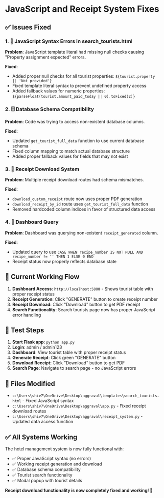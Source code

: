 # JavaScript and Receipt System Fixes

## ✅ Issues Fixed

### 1. 🔧 **JavaScript Syntax Errors in search_tourists.html**
**Problem**: JavaScript template literal had missing null checks causing "Property assignment expected" errors.

**Fixed**:
- Added proper null checks for all tourist properties: `${tourist.property || 'Not provided'}`
- Fixed template literal syntax to prevent undefined property access
- Added fallback values for numeric properties: `${parseFloat(tourist.amount_paid_today || 0).toFixed(2)}`

### 2. 🗄️ **Database Schema Compatibility**
**Problem**: Code was trying to access non-existent database columns.

**Fixed**:
- Updated `get_tourist_full_data` function to use current database schema
- Fixed column mapping to match actual database structure
- Added proper fallback values for fields that may not exist

### 3. 📄 **Receipt Download System**
**Problem**: Multiple receipt download routes had schema mismatches.

**Fixed**:
- `download_custom_receipt` route now uses proper PDF generation
- `download_receipt_by_id` route uses `get_tourist_full_data` function
- Removed hardcoded column indices in favor of structured data access

### 4. 🎯 **Dashboard Query**
**Problem**: Dashboard was querying non-existent `receipt_generated` column.

**Fixed**:
- Updated query to use `CASE WHEN recipe_number IS NOT NULL AND recipe_number != '' THEN 1 ELSE 0 END`
- Receipt status now properly reflects database state

## 🔄 Current Working Flow

1. **Dashboard Access**: `http://localhost:5000` - Shows tourist table with proper receipt status
2. **Receipt Generation**: Click "GENERATE" button to create receipt number
3. **Receipt Download**: Click "Download" button to get PDF receipt
4. **Search Functionality**: Search tourists page now has proper JavaScript error handling

## 🧪 Test Steps

1. **Start Flask app**: `python app.py`
2. **Login**: admin / admin123
3. **Dashboard**: View tourist table with proper receipt status
4. **Generate Receipt**: Click green "GENERATE" button
5. **Download Receipt**: Click "Download" button to get PDF
6. **Search Page**: Navigate to search page - no JavaScript errors

## 📁 Files Modified

- `c:\Users\shiv7\OneDrive\Desktop\aggraval\templates\search_tourists.html` - Fixed JavaScript syntax
- `c:\Users\shiv7\OneDrive\Desktop\aggraval\app.py` - Fixed receipt download routes
- `c:\Users\shiv7\OneDrive\Desktop\aggraval\receipt_system.py` - Updated data access function

## ✅ All Systems Working

The hotel management system is now fully functional with:
- ✅ Proper JavaScript syntax (no errors)
- ✅ Working receipt generation and download
- ✅ Database schema compatibility
- ✅ Tourist search functionality
- ✅ Modal popup with tourist details

**Receipt download functionality is now completely fixed and working! 🎉**
